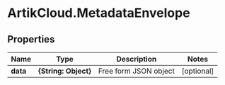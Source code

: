 # ArtikCloud.MetadataEnvelope

## Properties
Name | Type | Description | Notes
------------ | ------------- | ------------- | -------------
**data** | **{String: Object}** | Free form JSON object | [optional] 


